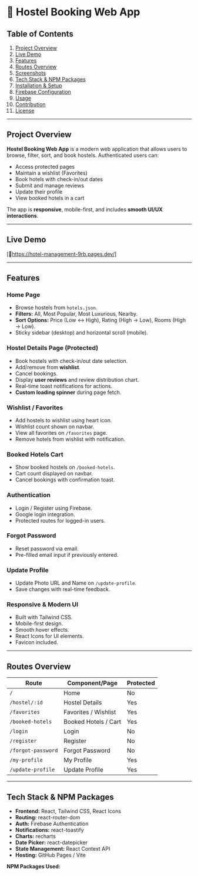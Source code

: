 # 🏨 Hostel Booking Web App


## Table of Contents
1. [Project Overview](#project-overview)
2. [Live Demo](#live-demo)
3. [Features](#features)
4. [Routes Overview](#routes-overview)
5. [Screenshots](#screenshots)
6. [Tech Stack & NPM Packages](#tech-stack--npm-packages)
7. [Installation & Setup](#installation--setup)
8. [Firebase Configuration](#firebase-configuration)
9. [Usage](#usage)
10. [Contribution](#contribution)
11. [License](#license)

---

## Project Overview
**Hostel Booking Web App** is a modern web application that allows users to browse, filter, sort, and book hostels. Authenticated users can:
- Access protected pages
- Maintain a wishlist (Favorites)
- Book hotels with check-in/out dates
- Submit and manage reviews
- Update their profile
- View booked hotels in a cart

The app is **responsive**, mobile-first, and includes **smooth UI/UX interactions**.

---

## Live Demo
[🔗https://hotel-management-9rb.pages.dev/]

---

## Features

### Home Page
- Browse hostels from `hotels.json`.
- **Filters:** All, Most Popular, Most Luxurious, Nearby.
- **Sort Options:** Price (Low ↔ High), Rating (High → Low), Rooms (High → Low).
- Sticky sidebar (desktop) and horizontal scroll (mobile).

### Hostel Details Page (Protected)
- Book hostels with check-in/out date selection.
- Add/remove from **wishlist**.
- Cancel bookings.
- Display **user reviews** and review distribution chart.
- Real-time toast notifications for actions.
- **Custom loading spinner** during page fetch.

### Wishlist / Favorites
- Add hostels to wishlist using heart icon.
- Wishlist count shown on navbar.
- View all favorites on `/favorites` page.
- Remove hotels from wishlist with notification.

### Booked Hotels Cart
- Show booked hostels on `/booked-hotels`.
- Cart count displayed on navbar.
- Cancel bookings with confirmation toast.

### Authentication
- Login / Register using Firebase.
- Google login integration.
- Protected routes for logged-in users.

### Forgot Password
- Reset password via email.
- Pre-filled email input if previously entered.

### Update Profile
- Update Photo URL and Name on `/update-profile`.
- Save changes with real-time feedback.

### Responsive & Modern UI
- Built with Tailwind CSS.
- Mobile-first design.
- Smooth hover effects.
- React Icons for UI elements.
- Favicon included.

---

## Routes Overview

| Route                     | Component/Page           | Protected |
|----------------------------|-------------------------|-----------|
| `/`                        | Home                    | No        |
| `/hostel/:id`              | Hostel Details          | Yes       |
| `/favorites`               | Favorites / Wishlist    | Yes       |
| `/booked-hotels`           | Booked Hotels / Cart    | Yes       |
| `/login`                   | Login                   | No        |
| `/register`                | Register                | No        |
| `/forgot-password`         | Forgot Password         | No        |
| `/my-profile`              | My Profile              | Yes       |
| `/update-profile`          | Update Profile          | Yes       |

---


## Tech Stack & NPM Packages
- **Frontend:** React, Tailwind CSS, React Icons
- **Routing:** react-router-dom
- **Auth:** Firebase Authentication
- **Notifications:** react-toastify
- **Charts:** recharts
- **Date Picker:** react-datepicker
- **State Management:** React Context API
- **Hosting:** GitHub Pages / Vite

**NPM Packages Used:**
